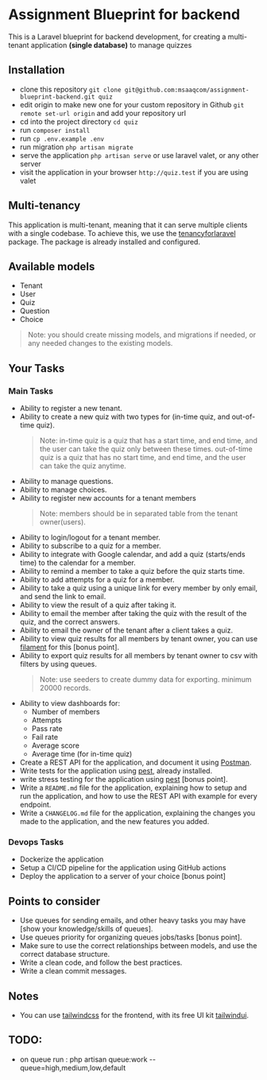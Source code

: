 Assignment Blueprint for backend
===============================

This is a Laravel blueprint for backend development, for creating a multi-tenant application **(single database)** to manage quizzes

## Installation
- clone this repository `git clone git@github.com:msaaqcom/assignment-blueprint-backend.git quiz`
- edit origin to make new one for your custom repository in Github `git remote set-url origin` and add your repository url 
- cd into the project directory `cd quiz`
- run `composer install`
- run `cp .env.example .env`
- run migration `php artisan migrate`
- serve the application `php artisan serve` or use laravel valet, or any other server
- visit the application in your browser `http://quiz.test` if you are using valet

## Multi-tenancy
This application is multi-tenant, meaning that it can serve multiple clients with a single codebase. To achieve this, we use the [tenancyforlaravel](https://tenancyforlaravel.com/) package. The package is already installed and configured.

## Available models
- Tenant
- User
- Quiz
- Question
- Choice

>Note: you should create missing models, and migrations if needed, or any needed changes to the existing models.

## Your Tasks

### Main Tasks
- Ability to register a new tenant.
- Ability to create a new quiz with two types for (in-time quiz, and out-of-time quiz).
    >Note: in-time quiz is a quiz that has a start time, and end time, and the user can take the quiz only between these times. out-of-time quiz is a quiz that has no start time, and end time, and the user can take the quiz anytime.
- Ability to manage questions.
- Ability to manage choices.
- Ability to register new accounts for a tenant members
  >Note: members should be in separated table from the tenant owner(users).
- Ability to login/logout for a tenant member.
- Ability to subscribe to a quiz for a member.
- Ability to integrate with Google calendar, and add a quiz (starts/ends time) to the calendar for a member.
- Ability to remind a member to take a quiz before the quiz starts time.
- Ability to add attempts for a quiz for a member.
- Ability to take a quiz using a unique link for every member by only email, and send the link to email.
- Ability to view the result of a quiz after taking it.
- Ability to email the member after taking the quiz with the result of the quiz, and the correct answers.
- Ability to email the owner of the tenant after a client takes a quiz.
- Ability to view quiz results for all members by tenant owner, you can use [filament](https://filamentphp.com/) for this [bonus point].
- Ability to export quiz results for all members by tenant owner to csv with filters by using queues.
    >Note: use seeders to create dummy data for exporting. minimum 20000 records.
- Ability to view dashboards for:
  - Number of members
  - Attempts
  - Pass rate
  - Fail rate
  - Average score
  - Average time (for in-time quiz)
- Create a REST API for the application, and document it using [Postman](https://www.postman.com/).
- Write tests for the application using [pest](https://pestphp.com/), already installed.
- write stress testing for the application using [pest](https://pestphp.com/) [bonus point].
- Write a `README.md` file for the application, explaining how to setup and run the application, and how to use the REST API with example for every endpoint.
- Write a `CHANGELOG.md` file for the application, explaining the changes you made to the application, and the new features you added.

### Devops Tasks
- Dockerize the application
- Setup a CI/CD pipeline for the application using GitHub actions
- Deploy the application to a server of your choice [bonus point]

## Points to consider
- Use queues for sending emails, and other heavy tasks you may have [show your knowledge/skills of queues].
- Use queues priority for organizing queues jobs/tasks [bonus point].
- Make sure to use the correct relationships between models, and use the correct database structure.
- Write a clean code, and follow the best practices.
- Write a clean commit messages.

## Notes
- You can use [tailwindcss](https://tailwindcss.com/) for the frontend, with its free UI kit [tailwindui](https://tailwindui.com/).
## TODO:
- on queue run : php artisan queue:work --queue=high,medium,low,default
